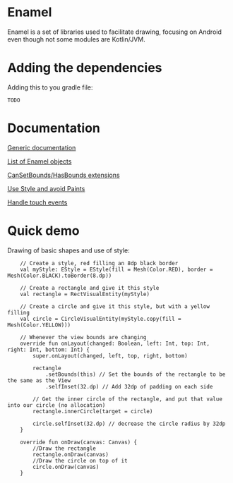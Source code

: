 # Enamel

Enamel is a set of libraries used to facilitate drawing, focusing on Android even though not some modules are Kotlin/JVM.

#  Adding the dependencies

Adding this to you gradle file:

`TODO`

# Documentation
[Generic documentation](docs/doc.md)

[List of Enamel objects](TODO)

[CanSetBounds/HasBounds extensions](TODO)

[Use Style and avoid Paints](TODO)

[Handle touch events](TODO)

# Quick demo
Drawing of basic shapes and use of style:

```
    // Create a style, red filling an 8dp black border
    val myStyle: EStyle = EStyle(fill = Mesh(Color.RED), border = Mesh(Color.BLACK).toBorder(8.dp))

    // Create a rectangle and give it this style
    val rectangle = RectVisualEntity(myStyle)

    // Create a circle and give it this style, but with a yellow filling
    val circle = CircleVisualEntity(myStyle.copy(fill = Mesh(Color.YELLOW)))

    // Whenever the view bounds are changing
    override fun onLayout(changed: Boolean, left: Int, top: Int, right: Int, bottom: Int) {
        super.onLayout(changed, left, top, right, bottom)

        rectangle
            .setBounds(this) // Set the bounds of the rectangle to be the same as the View
            .selfInset(32.dp) // Add 32dp of padding on each side

        // Get the inner circle of the rectangle, and put that value into our circle (no allocation)
        rectangle.innerCircle(target = circle)

        circle.selfInset(32.dp) // decrease the circle radius by 32dp
    }

    override fun onDraw(canvas: Canvas) {
        //Draw the rectangle
        rectangle.onDraw(canvas)
        //Draw the circle on top of it
        circle.onDraw(canvas)
    }
    
```

